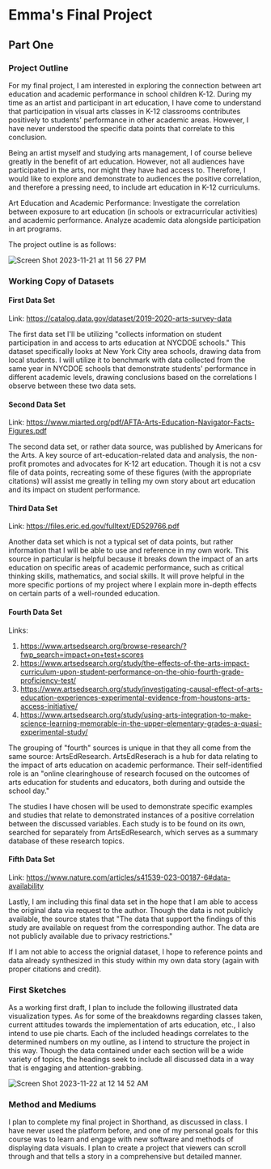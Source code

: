 # Emma's Final Project 

## Part One
### Project Outline 

For my final project, I am interested in exploring the connection between art education and academic performance in school children K-12. During my time as an artist and participant in art education, I have come to understand that participation in visual arts classes in K-12 classrooms contributes positively to students' performance in other academic areas. However, I have never understood the specific data points that correlate to this conclusion.  

Being an artist myself and studying arts management, I of course believe greatly in the benefit of art education. However, not all audiences have participated in the arts, nor might they have had access to. Therefore, I would like to explore and demonstrate to audiences the positive correlation, and therefore a pressing need, to include art education in K-12 curriculums. 

Art Education and Academic Performance: Investigate the correlation between exposure to art education (in schools or extracurricular activities) and academic performance. Analyze academic data alongside participation in art programs.

The project outline is as follows:

![Screen Shot 2023-11-21 at 11 56 27 PM](https://github.com/emmavoelker/final_project_EmmaVoelker/assets/149551887/394eb1b8-be04-440d-8617-ae26da385269)


### Working Copy of Datasets 
#### First Data Set 
Link: https://catalog.data.gov/dataset/2019-2020-arts-survey-data

The first data set I'll be utilizing "collects information on student participation in and access to arts education at NYCDOE schools." This dataset specifically looks at New York City area schools, drawing data from local students. I will utilize it to benchmark with data collected from the same year in NYCDOE schools that demonstrate students' performance in different academic levels, drawing conclusions based on the correlations I observe between these two data sets. 

#### Second Data Set 
Link: https://www.miarted.org/pdf/AFTA-Arts-Education-Navigator-Facts-Figures.pdf

The second data set, or rather data source, was published by Americans for the Arts. A key source of art-education-related data and analysis, the non-profit promotes and advocates for K-12 art education. Though it is not a csv file of data points, recreating some of these figures (with the appropriate citations) will assist me greatly in telling my own story about art education and its impact on student performance.  

#### Third Data Set 
Link: https://files.eric.ed.gov/fulltext/ED529766.pdf

Another data set which is not a typical set of data points, but rather information that I will be able to use and reference in my own work. This source in particular is helpful because it breaks down the impact of an arts education on specific areas of academic performance, such as critical thinking skills, mathematics, and social skills. It will prove helpful in the more specific portions of my project where I explain more in-depth effects on certain parts of a well-rounded education. 

#### Fourth Data Set
Links: 
1) https://www.artsedsearch.org/browse-research/?fwp_search=impact+on+test+scores
2) https://www.artsedsearch.org/study/the-effects-of-the-arts-impact-curriculum-upon-student-performance-on-the-ohio-fourth-grade-proficiency-test/
3) https://www.artsedsearch.org/study/investigating-causal-effect-of-arts-education-experiences-experimental-evidence-from-houstons-arts-access-initiative/
4) https://www.artsedsearch.org/study/using-arts-integration-to-make-science-learning-memorable-in-the-upper-elementary-grades-a-quasi-experimental-study/

The grouping of "fourth" sources is unique in that they all come from the same source: ArtsEdResearch. ArtsEdReserach is a hub for data relating to the impact of arts education on academic performance. Their self-identified role is an "online clearinghouse of research focused on the outcomes of arts education for students and educators, both during and outside the school day."

The studies I have chosen will be used to demonstrate specific examples and studies that relate to demonstrated instances of a positive correlation between the discussed variables. Each study is to be found on its own, searched for separately from ArtsEdResearch, which serves as a summary database of these research topics. 

#### Fifth Data Set 
Link: https://www.nature.com/articles/s41539-023-00187-6#data-availability

Lastly, I am including this final data set in the hope that I am able to access the original data via request to the author. Though the data is not publicly available, the source states that "The data that support the findings of this study are available on request from the corresponding author. The data are not publicly available due to privacy restrictions."

If I am not able to access the orignial dataset, I hope to reference points and data already synthesized in this study within my own data story (again with proper citations and credit). 

### First Sketches 
As a working first draft, I plan to include the following illustrated data visualization types. As for some of the breakdowns regarding classes taken, current attitudes towards the implementation of arts education, etc., I also intend to use pie charts. Each of the included headings correlates to the determined numbers on my outline, as I intend to structure the project in this way. Though the data contained under each section will be a wide variety of topics, the headings seek to include all discussed data in a way that is engaging and attention-grabbing. 

![Screen Shot 2023-11-22 at 12 14 52 AM](https://github.com/emmavoelker/final_project_EmmaVoelker/assets/149551887/5575a4b8-9a3d-4efb-9344-f8bd40c5ba3f)

### Method and Mediums 
I plan to complete my final project in Shorthand, as discussed in class. I have never used the platform before, and one of my personal goals for this course was to learn and engage with new software and methods of displaying data visuals. I plan to create a project that viewers can scroll through and that tells a story in a comprehensive but detailed manner.
